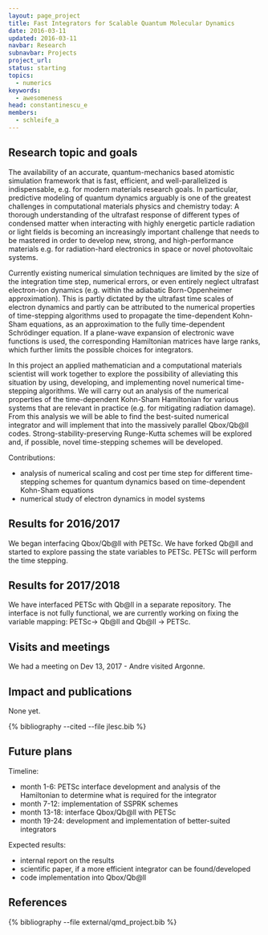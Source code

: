 ```yaml
---
layout: page_project
title: Fast Integrators for Scalable Quantum Molecular Dynamics
date: 2016-03-11
updated: 2016-03-11
navbar: Research
subnavbar: Projects
project_url:
status: starting
topics:
  - numerics
keywords:
  - awesomeness
head: constantinescu_e
members:
  - schleife_a
---
```


## Research topic and goals
The availability of an accurate, quantum-mechanics based atomistic simulation framework that is fast, efficient, and well-parallelized is indispensable, e.g. for modern materials research goals. 
In particular, predictive modeling of quantum dynamics arguably is one of the greatest challenges in computational materials physics and chemistry today: A thorough understanding of the ultrafast response of different types of condensed matter when interacting with highly energetic particle radiation or light fields is becoming an increasingly important challenge that needs to be mastered in order to develop new, strong, and high-performance materials e.g. for radiation-hard electronics in space or novel photovoltaic systems.

Currently existing numerical simulation techniques are limited by the size of the integration time step, numerical errors, or even entirely neglect ultrafast electron-ion dynamics (e.g. within the adiabatic Born-Oppenheimer approximation). 
This is partly dictated by the ultrafast time scales of electron dynamics and partly can be attributed to the numerical properties of time-stepping algorithms used to propagate the time-dependent Kohn-Sham equations, as an approximation to the fully time-dependent Schrödinger equation. 
If a plane-wave expansion of electronic wave functions is used, the corresponding Hamiltonian matrices have large ranks, which further limits the possible choices for integrators.

In this project an applied mathematician and a computational materials scientist will work together to explore the possibility of alleviating this situation by using, developing, and implementing novel numerical time-stepping algorithms. 
We will carry out an analysis of the numerical properties of the time-dependent Kohn-Sham Hamiltonian for various systems that are relevant in practice (e.g. for mitigating radiation damage). 
From this analysis we will be able to find the best-suited numerical integrator and will implement that into the massively parallel Qbox/Qb@ll codes.
Strong-stability-preserving Runge-Kutta schemes will be explored and, if possible, novel time-stepping schemes will be developed.

Contributions:

* analysis of numerical scaling and cost per time step for different time-stepping schemes for quantum dynamics based on time-dependent Kohn-Sham equations
* numerical study of electron dynamics in model systems

## Results for 2016/2017
We began interfacing Qbox/Qb@ll with PETSc. We have forked Qb@ll and started to explore passing the state variables to PETSc. PETSc will perform the time stepping.

## Results for 2017/2018
We have interfaced PETSc with Qb@ll in a separate repository. The interface is not fully functional, we are currently working on fixing the variable mapping: PETSc-> Qb@ll and Qb@ll -> PETSc.

## Visits and meetings
<!-- Since this is a starting cooperation no visits have been initiated. -->
We had a meeting on Dev 13, 2017 - Andre visited Argonne.

## Impact and publications
None yet.

<!--

-->
{% bibliography --cited --file jlesc.bib %}

## Future plans

Timeline:

* month 1-6: PETSc interface development and analysis of the Hamiltonian to determine what is required for the integrator
* month 7-12: implementation of SSPRK schemes
* month 13-18: interface Qbox/Qb@ll with PETSc
* month 19-24: development and implementation of better-suited integrators

Expected results:

* internal report on the results
* scientific paper, if a more efficient integrator can be found/developed
* code implementation into Qbox/Qb@ll

## References

{% bibliography --file external/qmd_project.bib %}
  
